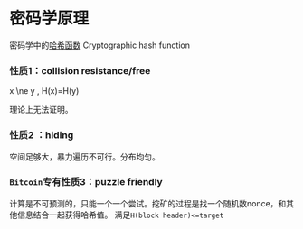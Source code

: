 # 密码学原理

密码学中的[哈希函数](https://zh.wikipedia.org/wiki/%E6%95%A3%E5%88%97%E5%87%BD%E6%95%B8) Cryptographic hash function
### 性质1：collision resistance/free

x \ne y , H(x)=H(y)
 
理论上无法证明。

### 性质2 ：hiding

空间足够大，暴力遍历不可行。分布均匀。

### `Bitcoin`专有性质3：puzzle friendly

计算是不可预测的，只能一个一个尝试。挖矿的过程是找一个随机数nonce，和其他信息结合一起获得哈希值。
满足`H(block header)<=target`

